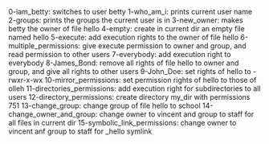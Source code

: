 0-iam_betty: switches to user betty
1-who_am_i: prints current user name
2-groups: prints the groups the current user is in
3-new_owner: makes betty the owner of file hello
4-empty: create in current dir an empty file named hello
5-execute: add execution rights to the owner of file hello
6-multiple_permissions: give execute permission to owner and group, and read permission to other users
7-everybody: add execution right to everybody
8-James_Bond: remove all rights of file hello to owner and group, and give all rights to other users
9-John_Doe: set rights of hello to -rwxr-x-wx
10-mirror_permissions: set permission rights of hello to those of olleh
11-directories_permissions: add execution right for subdirectories to all users
12-directory_permissions: create directory my_dir with permissions 751
13-change_group: change group of file hello to school
14-change_owner_and_group: change owner to vincent and group to staff for all files in current dir
15-symbolic_link_permissions: change owner to vincent anf group to staff for _hello symlink


